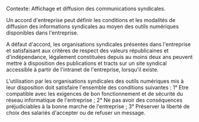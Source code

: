 Contexte: Affichage et diffusion des communications syndicales.

Un accord d'entreprise peut définir les conditions et les modalités de diffusion des informations syndicales au moyen des outils numériques disponibles dans l'entreprise.

A défaut d'accord, les organisations syndicales présentes dans l'entreprise et satisfaisant aux critères de respect des valeurs républicaines et d'indépendance, légalement constituées depuis au moins deux ans peuvent mettre à disposition des publications et tracts sur un site syndical accessible à partir de l'intranet de l'entreprise, lorsqu'il existe.

L'utilisation par les organisations syndicales des outils numériques mis à leur disposition doit satisfaire l'ensemble des conditions suivantes : 1° Etre compatible avec les exigences de bon fonctionnement et de sécurité du réseau informatique de l'entreprise ; 2° Ne pas avoir des conséquences préjudiciables à la bonne marche de l'entreprise ; 3° Préserver la liberté de choix des salariés d'accepter ou de refuser un message.